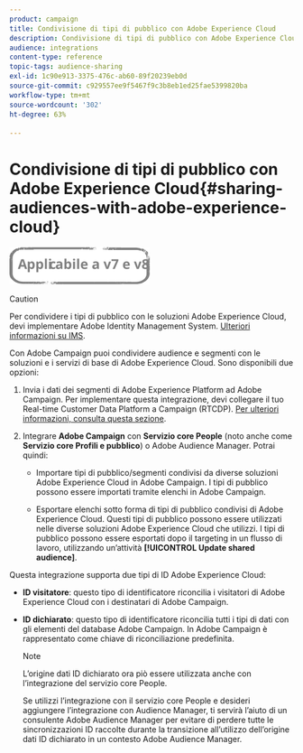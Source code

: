 ```yaml
---
product: campaign
title: Condivisione di tipi di pubblico con Adobe Experience Cloud
description: Condivisione di tipi di pubblico con Adobe Experience Cloud
audience: integrations
content-type: reference
topic-tags: audience-sharing
exl-id: 1c90e913-3375-476c-ab60-89f20239eb0d
source-git-commit: c929557ee9f5467f9c3b8eb1ed25fae5399820ba
workflow-type: tm+mt
source-wordcount: '302'
ht-degree: 63%

---
```


# Condivisione di tipi di pubblico con Adobe Experience Cloud{#sharing-audiences-with-adobe-experience-cloud}

![](../../assets/common.svg)

>[!CAUTION]
>
>Per condividere i tipi di pubblico con le soluzioni Adobe Experience Cloud, devi implementare Adobe Identity Management System. [Ulteriori informazioni su IMS](../../integrations/using/about-adobe-id.md).

Con Adobe Campaign puoi condividere audience e segmenti con le soluzioni e i servizi di base di Adobe Experience Cloud. Sono disponibili due opzioni:

1. Invia i dati dei segmenti di Adobe Experience Platform ad Adobe Campaign. Per implementare questa integrazione, devi collegare il tuo Real-time Customer Data Platform a Campaign (RTCDP). [Per ulteriori informazioni, consulta questa sezione](https://experienceleague.adobe.com/docs/experience-platform/destinations/catalog/email-marketing/adobe-campaign.html).

1. Integrare **Adobe Campaign** con **Servizio core People** (noto anche come **Servizio core Profili e pubblico**) o Adobe Audience Manager. Potrai quindi:

   * Importare tipi di pubblico/segmenti condivisi da diverse soluzioni Adobe Experience Cloud in Adobe Campaign. I tipi di pubblico possono essere importati tramite elenchi in Adobe Campaign.

   * Esportare elenchi sotto forma di tipi di pubblico condivisi di Adobe Experience Cloud. Questi tipi di pubblico possono essere utilizzati nelle diverse soluzioni Adobe Experience Cloud che utilizzi. I tipi di pubblico possono essere esportati dopo il targeting in un flusso di lavoro, utilizzando un’attività **[!UICONTROL Update shared audience]**.

Questa integrazione supporta due tipi di ID Adobe Experience Cloud:

* **ID visitatore**: questo tipo di identificatore riconcilia i visitatori di Adobe Experience Cloud con i destinatari di Adobe Campaign.
* **ID dichiarato**: questo tipo di identificatore riconcilia tutti i tipi di dati con gli elementi del database Adobe Campaign. In Adobe Campaign è rappresentato come chiave di riconciliazione predefinita.

   >[!NOTE]
   >
   > L’origine dati ID dichiarato ora piò essere utilizzata anche con l’integrazione del servizio core People.
   >
   >Se utilizzi l’integrazione con il servizio core People e desideri aggiungere l’integrazione con Audience Manager, ti servirà l’aiuto di un consulente Adobe Audience Manager per evitare di perdere tutte le sincronizzazioni ID raccolte durante la transizione all’utilizzo dell’origine dati ID dichiarato in un contesto Adobe Audience Manager.
